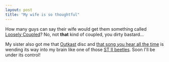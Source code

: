 ```yaml
---
layout: post
title: "My wife is so thoughtful"
---
```




How many guys can say their wife would get them something called <a href="http://www.amazon.com/exec/obidos/tg/detail/-/1881378241/">Loosely Coupled</a>? No, not <b>that</b> kind of coupled, you dirty bastard...

<p>My sister also got me that <a href="http://www.amazon.com/exec/obidos/tg/detail/-/B0000AGWFX/">Outkast</a> disc and <a href="http://www.nme.com/features/106409.htm">that song you hear all the time</a> is wending its way into my brain like one of those <a href="http://www.federationmodels.com/products/novelties/default.htm">ST II beetles</a>. Soon I'll be under its control!</p>


